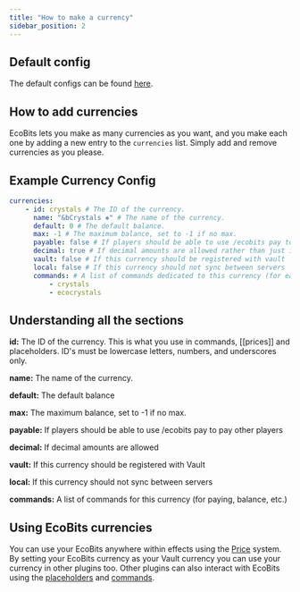 ```yaml
---
title: "How to make a currency"
sidebar_position: 2
---
```


## Default config

The default configs can be found [here](https://github.com/Auxilor/EcoBits/blob/master/eco-core/core-plugin/src/main/resources/config.yml).

## How to add currencies

EcoBits lets you make as many currencies as you want, and you make each one by adding a new
entry to the `currencies` list. Simply add and remove currencies as you please.

## Example Currency Config

```yaml
currencies:
    - id: crystals # The ID of the currency.
      name: "&bCrystals ❖" # The name of the currency.
      default: 0 # The default balance.
      max: -1 # The maximum balance, set to -1 if no max.
      payable: false # If players should be able to use /ecobits pay to pay other players
      decimal: true # If decimal amounts are allowed rather than just integer amounts
      vault: false # If this currency should be registered with vault
      local: false # If this currency should not sync between servers
      commands: # A list of commands dedicated to this currency (for easier paying, checking balance, etc)
          - crystals
          - ecocrystals
```

## Understanding all the sections

**id:** The ID of the currency. This is what you use in commands, [[prices]] and placeholders.
ID's must be lowercase letters, numbers, and underscores only.

**name:** The name of the currency.

**default:** The default balance

**max:** The maximum balance, set to -1 if no max.

**payable:** If players should be able to use /ecobits pay to pay other players

**decimal:**  If decimal amounts are allowed

**vault:** If this currency should be registered with Vault

**local:** If this currency should not sync between servers

**commands:** A list of commands for this currency (for paying, balance, etc.)

## Using EcoBits currencies

You can use your EcoBits anywhere within effects using the [Price](https://plugins.auxilor.io/all-plugins/prices) system.
By setting your EcoBits currency as your Vault currency you can use your currency in other plugins too. Other plugins can also interact with EcoBits using the [placeholders](https://plugins.auxilor.io/ecobits/placeholderapi) and [commands](https://plugins.auxilor.io/ecobits/commands-and-permissions).